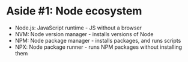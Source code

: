 # Aside #1: Node ecosystem

* Node.js: JavaScript runtime - JS without a browser
* NVM: Node version manager - installs versions of Node
* NPM: Node package manager - installs packages, and runs scripts
* NPX: Node package runner - runs NPM packages without installing them
